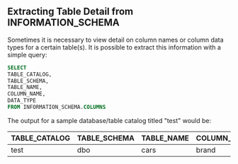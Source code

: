 ## Extracting Table Detail from INFORMATION_SCHEMA

Sometimes it is necessary to view detail on column names or column data types for a certain table(s). It is possible to extract this information with a simple query:

```sql
SELECT 
TABLE_CATALOG,
TABLE_SCHEMA,
TABLE_NAME, 
COLUMN_NAME, 
DATA_TYPE 
FROM INFORMATION_SCHEMA.COLUMNS
```
The output for a sample database/table catalog titled "test" would be:

|   TABLE_CATALOG   | TABLE_SCHEMA | TABLE_NAME | COLUMN_NAME | DATA_TYPE |
| ----------------- | ------------ | ---------- | ----------- | --------- |
| test    | dbo    | cars    | brand    | price    |
